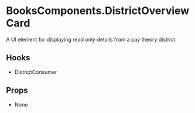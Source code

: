 # BooksComponents.DistrictOverviewCard

A UI element for displaying read only details from a pay theory district.

## Hooks

* DistrictConsumer

## Props

* None